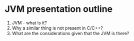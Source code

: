 
# JVM presentation outline

1. JVM - what is it? 
2. Why a similar thing is not present in C/C++? 
3. What are the considerations given that the JVM is there? 

